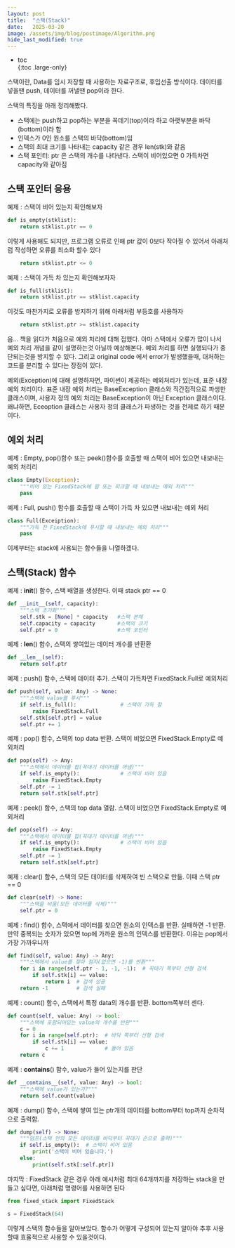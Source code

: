 ```yaml
---
layout: post
title:  "스택(Stack)"
date:   2025-03-20
image: /assets/img/blog/postimage/Algorithm.png
hide_last_modified: true
---
```


* toc  
{:toc .large-only}

스택이란, Data를 임시 저장할 때 사용하는 자료구조로, 후입선출 방식이다. 데이터를 넣을땐 push, 데이터를 꺼낼땐 pop이라 한다.

스택의 특징을 아래 정리해봤다.
- 스택에는 push하고 pop하는 부분을 꼭데기(top)이라 하고 아랫부분을 바닥(bottom)이라 함
- 인덱스가 0인 원소를 스택의 바닥(bottom)임
- 스택의 최대 크기를 나타내는 capacity 같은 경우 len(stk)와 같음
- 스택 포인터: ptr 은 스택의 개수를 나타낸다. 스택이 비어있으면 0 가득차면 capacity와 같아짐

## 스택 포인터 응용

예제 : 스택이 비어 있는지 확인해보자
~~~python
def is_empty(stklist):
    return stklist.ptr == 0
~~~

이렇게 사용해도 되지만, 프로그램 오류로 인해 ptr 값이 0보다 작아질 수 있어서 아래처럼 작성하면 오류를 최소화 할수 있다
~~~python
    return stklist.ptr <= 0
~~~

예제 : 스택이 가득 차 있는지 확인해보자자
~~~python
def is_full(stklist):
    return stklist.ptr == stklist.capacity
~~~

이것도 마찬가지로 오류를 방지하기 위해 아래처럼 부등호를 사용하자
~~~python
    return stklist.ptr >= stklist.capacity
~~~

음... 책을 읽다가 처음으로 예외 처리에 대해 접했다. 아마 스택에서 오류가 많이 나서 예외 처리 개념을 같이 설명하는것 아닐까 예상해본다. 예외 처리를 하면 실행되다가 중단되는것을 방지할 수 있다. 그리고 original code 에서 error가 발생했을때, 대처하는 코드를 분리할 수 있다는 장점이 있다.

예외(Exception)에 대해 설명하자면, 파이썬이 제공하는 예외처리가 있는데, 표준 내장 예외 처리이다. 표준 내장 예외 처리는 BaseException 클래스와 직간접적으로 파생한 클래스이며, 사용자 정의 예외 처리는 BaseException이 아닌 Exception 클래스이다. 왜냐하면, Eceoption 클래스는 사용자 정의 클래스가 파생하는 것을 전제로 하기 때문이다.

## 예외 처리

예제 : Empty, pop()함수 또는 peek()함수를 호출할 때 스택이 비어 있으면 내보내는 예외 처리리
~~~python
class Empty(Exception):
    """비어 있는 FixedStack에 팝 또는 피크할 때 내보내는 예외 처리"""
    pass
~~~

예제 : Full, push() 함수를 호출할 때 스택이 가득 차 있으면 내보내는 예외 처리
~~~python
class Full(Exceiption):
    """가득 찬 FixedStack에 푸시할 떄 내보내는 예외 처리"""
    pass
~~~

이제부터는 stack에 사용되는 함수들을 나열하겠다.

## 스택(Stack) 함수

예제 : __init__() 함수, 스택 배열을 생성한다. 이때 stack ptr == 0
~~~python
def __init__(self, capacity):
    """스택 초기화"""
    self.stk = [None] * capacity   #스택 본체
    self.capacity = capacity       #스택의 크기
    self.ptr = 0                   #스택 포인터
~~~

예제 : __len__() 함수, 스택의 쌓여있는 데이터 개수를 반환환
~~~python
def __len__(self):
    return self.ptr
~~~

예제 : push() 함수, 스택에 데이터 추가. 스택이 가득차면 FixedStack.Full로 예외처리
~~~python
def push(self, value: Any) -> None:
    """스택에 value를 푸시"""
    if self.is_full():              # 스택이 가득 참
        raise FixedStack.Full
    self.stk[self.ptr] = value
    self.ptr += 1
~~~

예제 : pop() 함수, 스택의 top data 반환. 스택이 비었으면 FixedStack.Empty로 예외처리
~~~python
def pop(self) -> Any:
    """스택에서 데이터를 팝(꼭대기 데이터를 꺼냄)"""
    if self.is_empty():             # 스택이 비어 있음
        raise FixedStack.Empty
    self.ptr -= 1
    return self.stk[self.ptr]
~~~

예제 : peek() 함수, 스택의 top data 열람. 스택이 비었으면 FixedStack.Empty로 예외처리
~~~python
def pop(self) -> Any:
    """스택에서 데이터를 팝(꼭대기 데이터를 꺼냄)"""
    if self.is_empty():             # 스택이 비어 있음
        raise FixedStack.Empty
    self.ptr -= 1
    return self.stk[self.ptr]
~~~

예제 : clear() 함수, 스택의 모든 데이터를 삭제하여 빈 스택으로 만듦. 이때 스택 ptr == 0
~~~python
def clear(self) -> None:
    """스택을 비움(모든 데이터를 삭제)"""
    self.ptr = 0
~~~

예제 : find() 함수, 스택에서 데이터를 찾으면 원소의 인덱스를 반환. 실패하면 -1 반환. 만약 중복되는 숫자가 있으면 top에 가까운 원소의 인덱스를 반환한다. 이유는 pop에서 가장 가까우니까
~~~python
def find(self, value: Any) -> Any:
    """스택에서 value를 찾아 첨자(없으면 -1)를 반환"""
    for i in range(self.ptr - 1, -1, -1):  # 꼭대기 쪽부터 선형 검색
        if self.stk[i] == value:
            return i  # 검색 성공
    return -1         # 검색 실패
~~~

예제 : count() 함수, 스택에서 특정 data의 개수를 반환. bottom쪽부터 센다.
~~~python
def count(self, value: Any) -> bool:
    """스택에 포함되어있는 value의 개수를 반환"""
    c = 0
    for i in range(self.ptr):  # 바닥 쪽부터 선형 검색
        if self.stk[i] == value:
            c += 1             # 들어 있음
    return c
~~~

예제 : __contains__() 함수, value가 들어 있는지를 판단
~~~python
def __contains__(self, value: Any) -> bool:
    """스택에 value가 있는가?"""
    return self.count(value)
~~~

예제 : dump() 함수, 스택에 쌓여 있는 ptr개의 데이터를 bottom부터 top까지 순차적으로 출력함.
~~~python
def dump(self) -> None:
    """덤프(스택 안의 모든 데이터를 바닥부터 꼭대기 순으로 출력)"""
    if self.is_empty():  # 스택이 비어 있음
        print('스택이 비어 있습니다.')
    else:
        print(self.stk[:self.ptr])
~~~

마지막 : FixedStack 같은 경우 아래 예시처럼 최대 64개까지를 저장하는 stack을 만들고 싶다면, 아래처럼 명령어를 사용하면 된다
~~~python
from fixed_stack import FixedStack

s = FixedStack(64)
~~~

이렇게 스택의 함수들을 알아보았다. 함수가 어떻게 구성되어 있는지 알아야 추후 사용할때 효율적으로 사용할 수 있을것이다.